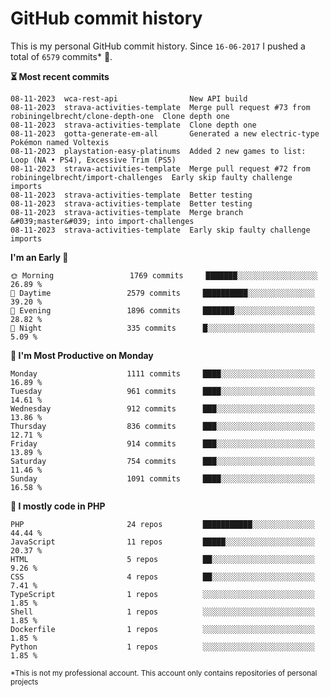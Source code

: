 # GitHub commit history
This is my personal GitHub commit history. Since <!--START_SECTION:first-commit-date-->`16-06-2017`<!--END_SECTION:first-commit-date--> I pushed a total of <!--START_SECTION:total-commit-count-->`6579`<!--END_SECTION:total-commit-count--> commits* 🎉.

<!--START_SECTION:most-recent-commits-->
**⏳ Most recent commits**
                                        
```text
08-11-2023  wca-rest-api                New API build
08-11-2023  strava-activities-template  Merge pull request #73 from robiningelbrecht/clone-depth-one  Clone depth one
08-11-2023  strava-activities-template  Clone depth one
08-11-2023  gotta-generate-em-all       Generated a new electric-type Pokémon named Voltexis
08-11-2023  playstation-easy-platinums  Added 2 new games to list: Loop (NA • PS4), Excessive Trim (PS5)
08-11-2023  strava-activities-template  Merge pull request #72 from robiningelbrecht/import-challenges  Early skip faulty challenge imports
08-11-2023  strava-activities-template  Better testing
08-11-2023  strava-activities-template  Better testing
08-11-2023  strava-activities-template  Merge branch &#039;master&#039; into import-challenges
08-11-2023  strava-activities-template  Early skip faulty challenge imports
```
<!--END_SECTION:most-recent-commits-->  

<!--START_SECTION:commits-per-day-time-->
**I&#039;m an Early 🐤**

```text
🌞 Morning                 1769 commits     ███████░░░░░░░░░░░░░░░░░░   26.89 %
🌆 Daytime                 2579 commits     ██████████░░░░░░░░░░░░░░░   39.20 %
🌃 Evening                 1896 commits     ███████░░░░░░░░░░░░░░░░░░   28.82 %
🌙 Night                   335 commits      █░░░░░░░░░░░░░░░░░░░░░░░░   5.09 %
```
<!--END_SECTION:commits-per-day-time-->  

<!--START_SECTION:commits-per-weekday-->
**📅 I&#039;m Most Productive on Monday**

```text
Monday                    1111 commits     ████░░░░░░░░░░░░░░░░░░░░░   16.89 %
Tuesday                   961 commits      ████░░░░░░░░░░░░░░░░░░░░░   14.61 %
Wednesday                 912 commits      ███░░░░░░░░░░░░░░░░░░░░░░   13.86 %
Thursday                  836 commits      ███░░░░░░░░░░░░░░░░░░░░░░   12.71 %
Friday                    914 commits      ███░░░░░░░░░░░░░░░░░░░░░░   13.89 %
Saturday                  754 commits      ███░░░░░░░░░░░░░░░░░░░░░░   11.46 %
Sunday                    1091 commits     ████░░░░░░░░░░░░░░░░░░░░░   16.58 %
```
<!--END_SECTION:commits-per-weekday-->  

<!--START_SECTION:repos-per-language-->
**💬 I mostly code in PHP**

```text
PHP                       24 repos         ███████████░░░░░░░░░░░░░░   44.44 %
JavaScript                11 repos         █████░░░░░░░░░░░░░░░░░░░░   20.37 %
HTML                      5 repos          ██░░░░░░░░░░░░░░░░░░░░░░░   9.26 %
CSS                       4 repos          ██░░░░░░░░░░░░░░░░░░░░░░░   7.41 %
TypeScript                1 repos          ░░░░░░░░░░░░░░░░░░░░░░░░░   1.85 %
Shell                     1 repos          ░░░░░░░░░░░░░░░░░░░░░░░░░   1.85 %
Dockerfile                1 repos          ░░░░░░░░░░░░░░░░░░░░░░░░░   1.85 %
Python                    1 repos          ░░░░░░░░░░░░░░░░░░░░░░░░░   1.85 %
```
<!--END_SECTION:repos-per-language-->  

<sub>*This is not my professional account. This account only contains repositories of personal projects</sub>
